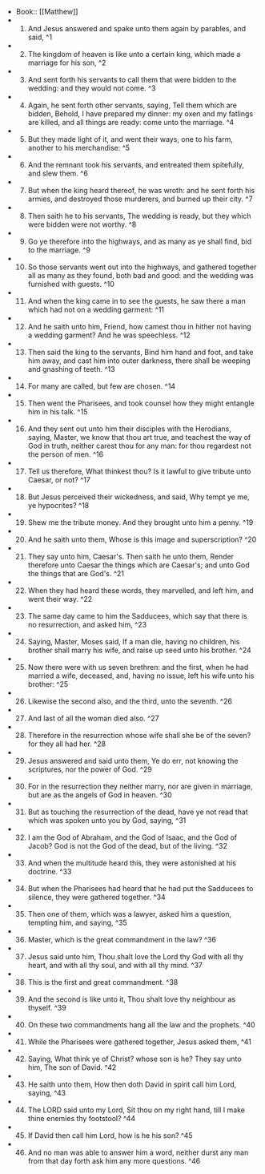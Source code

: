 - Book:: [[Matthew]]
- 1. And Jesus answered and spake unto them again by parables, and said, ^1
- 2. The kingdom of heaven is like unto a certain king, which made a marriage for his son, ^2
- 3. And sent forth his servants to call them that were bidden to the wedding: and they would not come. ^3
- 4. Again, he sent forth other servants, saying, Tell them which are bidden, Behold, I have prepared my dinner: my oxen and my fatlings are killed, and all things are ready: come unto the marriage. ^4
- 5. But they made light of it, and went their ways, one to his farm, another to his merchandise: ^5
- 6. And the remnant took his servants, and entreated them spitefully, and slew them. ^6
- 7. But when the king heard thereof, he was wroth: and he sent forth his armies, and destroyed those murderers, and burned up their city. ^7
- 8. Then saith he to his servants, The wedding is ready, but they which were bidden were not worthy. ^8
- 9. Go ye therefore into the highways, and as many as ye shall find, bid to the marriage. ^9
- 10. So those servants went out into the highways, and gathered together all as many as they found, both bad and good: and the wedding was furnished with guests. ^10
- 11. And when the king came in to see the guests, he saw there a man which had not on a wedding garment: ^11
- 12. And he saith unto him, Friend, how camest thou in hither not having a wedding garment? And he was speechless. ^12
- 13. Then said the king to the servants, Bind him hand and foot, and take him away, and cast him into outer darkness, there shall be weeping and gnashing of teeth. ^13
- 14. For many are called, but few are chosen. ^14
- 15. Then went the Pharisees, and took counsel how they might entangle him in his talk. ^15
- 16. And they sent out unto him their disciples with the Herodians, saying, Master, we know that thou art true, and teachest the way of God in truth, neither carest thou for any man: for thou regardest not the person of men. ^16
- 17. Tell us therefore, What thinkest thou? Is it lawful to give tribute unto Caesar, or not? ^17
- 18. But Jesus perceived their wickedness, and said, Why tempt ye me, ye hypocrites? ^18
- 19. Shew me the tribute money. And they brought unto him a penny. ^19
- 20. And he saith unto them, Whose is this image and superscription? ^20
- 21. They say unto him, Caesar's. Then saith he unto them, Render therefore unto Caesar the things which are Caesar's; and unto God the things that are God's. ^21
- 22. When they had heard these words, they marvelled, and left him, and went their way. ^22
- 23. The same day came to him the Sadducees, which say that there is no resurrection, and asked him, ^23
- 24. Saying, Master, Moses said, If a man die, having no children, his brother shall marry his wife, and raise up seed unto his brother. ^24
- 25. Now there were with us seven brethren: and the first, when he had married a wife, deceased, and, having no issue, left his wife unto his brother: ^25
- 26. Likewise the second also, and the third, unto the seventh. ^26
- 27. And last of all the woman died also. ^27
- 28. Therefore in the resurrection whose wife shall she be of the seven? for they all had her. ^28
- 29. Jesus answered and said unto them, Ye do err, not knowing the scriptures, nor the power of God. ^29
- 30. For in the resurrection they neither marry, nor are given in marriage, but are as the angels of God in heaven. ^30
- 31. But as touching the resurrection of the dead, have ye not read that which was spoken unto you by God, saying, ^31
- 32. I am the God of Abraham, and the God of Isaac, and the God of Jacob? God is not the God of the dead, but of the living. ^32
- 33. And when the multitude heard this, they were astonished at his doctrine. ^33
- 34. But when the Pharisees had heard that he had put the Sadducees to silence, they were gathered together. ^34
- 35. Then one of them, which was a lawyer, asked him a question, tempting him, and saying, ^35
- 36. Master, which is the great commandment in the law? ^36
- 37. Jesus said unto him, Thou shalt love the Lord thy God with all thy heart, and with all thy soul, and with all thy mind. ^37
- 38. This is the first and great commandment. ^38
- 39. And the second is like unto it, Thou shalt love thy neighbour as thyself. ^39
- 40. On these two commandments hang all the law and the prophets. ^40
- 41. While the Pharisees were gathered together, Jesus asked them, ^41
- 42. Saying, What think ye of Christ? whose son is he? They say unto him, The son of David. ^42
- 43. He saith unto them, How then doth David in spirit call him Lord, saying, ^43
- 44. The LORD said unto my Lord, Sit thou on my right hand, till I make thine enemies thy footstool? ^44
- 45. If David then call him Lord, how is he his son? ^45
- 46. And no man was able to answer him a word, neither durst any man from that day forth ask him any more questions. ^46
